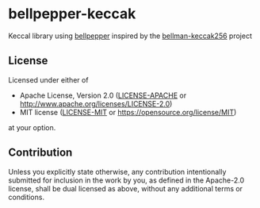 # bellpepper-keccak

Keccal library using [bellpepper](https://github.com/lurk-lab/bellpepper) inspired by the [bellman-keccak256](https://github.com/zatoichi-labs/bellman-keccak256) project

## License

Licensed under either of

 * Apache License, Version 2.0
   ([LICENSE-APACHE](LICENSE-APACHE) or http://www.apache.org/licenses/LICENSE-2.0)
 * MIT license
   ([LICENSE-MIT](LICENSE-MIT) or https://opensource.org/license/MIT)

at your option.

## Contribution

Unless you explicitly state otherwise, any contribution intentionally submitted
for inclusion in the work by you, as defined in the Apache-2.0 license, shall be
dual licensed as above, without any additional terms or conditions.
